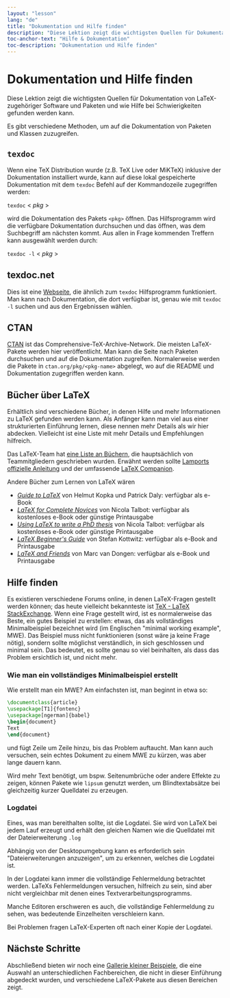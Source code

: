 ```yaml
---
layout: "lesson"
lang: "de"
title: "Dokumentation und Hilfe finden"
description: "Diese Lektion zeigt die wichtigsten Quellen für Dokumentation von LaTeX-zugehöriger Software und Paketen und wie Hilfe bei Schwierigkeiten gefunden werden kann."
toc-anchor-text: "Hilfe & Dokumentation"
toc-description: "Dokumentation und Hilfe finden"
---
```


# Dokumentation und Hilfe finden

<span
    class="summary">Diese Lektion zeigt die wichtigsten Quellen für Dokumentation von LaTeX-zugehöriger Software und Paketen und wie Hilfe bei Schwierigkeiten gefunden werden kann.</span>

Es gibt verschiedene Methoden, um auf die Dokumentation von Paketen und Klassen
zuzugreifen.

## `texdoc`

Wenn eine TeX Distribution wurde (z.B. TeX Live oder MiKTeX) inklusive der
Dokumentation installiert wurde, kann auf diese lokal gespeicherte Dokumentation
mit dem `texdoc` Befehl auf der Kommandozeile zugegriffen werden:

`texdoc` < _pkg_ >

wird die Dokumentation des Pakets `<pkg>` öffnen. Das Hilfsprogramm wird die
verfügbare Dokumentation durchsuchen und das öffnen, was dem Suchbegriff am
nächsten kommt. Aus allen in Frage kommenden Treffern kann ausgewählt werden
durch:

`texdoc -l` < _pkg_ >

## texdoc.net

Dies ist eine [Webseite](https://texdoc.net/), die ähnlich zum `texdoc`
Hilfsprogramm funktioniert. Man kann nach Dokumentation, die dort verfügbar ist,
genau wie mit `texdoc -l` suchen und aus den Ergebnissen wählen.

## CTAN

[CTAN](https://www.ctan.org) ist das Comprehensive-TeX-Archive-Network. Die
meisten LaTeX-Pakete werden hier veröffentlicht. Man kann die Seite nach Paketen
durchsuchen und auf die Dokumentation zugreifen. Normalerweise werden die Pakete
in `ctan.org/pkg/<pkg-name>` abgelegt, wo auf die README und Dokumentation
zugegriffen werden kann.

## Bücher über LaTeX

Erhältlich sind verschiedene Bücher, in denen Hilfe und mehr Informationen zu
LaTeX gefunden werden kann. Als Anfänger kann man viel aus einer strukturierten
Einführung lernen, diese nennen mehr Details als wir hier abdecken. Vielleicht
ist eine Liste mit mehr Details und Empfehlungen hilfreich.

Das LaTeX-Team hat [eine Liste an
Büchern](https://www.latex-project.org/help/books/), die hauptsächlich von
Teammitgliedern geschrieben wurden. Erwähnt werden sollte [Lamports offizielle
Anleitung](https://www.informit.com/store/latex-a-document-preparation-system-9780201529838)
und der umfassende
[LaTeX Companion](https://www.informit.com/store/latex-companion-9780201362992).

Andere Bücher zum Lernen von LaTeX wären

- [_Guide to
  LaTeX_](https://www.informit.com/store/guide-to-latex-9780132651714) von Helmut
  Kopka und Patrick Daly: verfügbar als e-Book
- [_LaTeX for Complete Novices_](https://www.dickimaw-books.com/latex/novices/)
  von Nicola Talbot: verfügbar als kostenloses e-Book oder günstige Printausgabe
- [_Using LaTeX to write a PhD
  thesis_](https://www.dickimaw-books.com/latex/thesis/) von
  Nicola Talbot: verfügbar als kostenloses e-Book oder günstige Printausgabe
- [_LaTeX Beginner's Guide_](https://www.packtpub.com/gb/hardware-and-creative/latex-beginners-guide)
  von Stefan Kottwitz: verfügbar als e-Book and Printausgabe
- [_LaTeX and Friends_](https://www.springer.com/gp/book/9783642238154) von
  Marc van Dongen: verfügbar als e-Book und Printausgabe

## Hilfe finden

Es existieren verschiedene Forums online, in denen LaTeX-Fragen gestellt werden
können; das heute vielleicht bekannteste ist [TeX - LaTeX
StackExchange](https://tex.stackexchange.com). Wenn eine Frage gestellt wird,
ist es normalerweise das Beste, ein gutes Beispiel zu erstellen: etwas, das als
vollständiges Minimalbeispiel bezeichnet wird (im Englischen "minimal working
example", MWE). Das Beispiel muss nicht funktionieren (sonst wäre ja keine Frage
nötig), sondern sollte möglichst verständlich, in sich geschlossen und minimal
sein. Das bedeutet, es sollte genau so viel beinhalten, als dass das Problem
ersichtlich ist, und nicht mehr.

### Wie man ein vollständiges Minimalbeispiel erstellt

Wie erstellt man ein MWE? Am einfachsten ist, man beginnt in etwa so:

```latex
\documentclass{article}
\usepackage[T1]{fontenc}
\usepackage[ngerman]{babel}
\begin{document}
Text
\end{document}
```

und fügt Zeile um Zeile hinzu, bis das Problem auftaucht. Man kann auch
versuchen, sein echtes Dokument zu einem MWE zu kürzen, was aber lange dauern
kann.

<p
    class="hint">Wird mehr Text benötigt, um bspw. Seitenumbrüche oder andere Effekte zu zeigen, können Pakete wie <code>lipsum</code> genutzt werden, um Blindtextabsätze bei gleichzeitig kurzer Quelldatei zu erzeugen.</p>

### Logdatei

Eines, was man bereithalten sollte, ist die Logdatei. Sie wird von LaTeX bei
jedem Lauf erzeugt und erhält den gleichen Namen wie die Quelldatei mit der
Dateierweiterung `.log`

<p
    class="hint">Abhängig von der Desktopumgebung kann es erforderlich sein "Dateierweiterungen anzuzeigen", um zu erkennen, welches die Logdatei ist.</p>

In der Logdatei kann immer die vollständige Fehlermeldung betrachtet werden.
LaTeXs Fehlermeldungen versuchen, hilfreich zu sein, sind aber nicht
vergleichbar mit denen eines Textverarbeitungsprogramms.

<p
    class="hint">Manche Editoren erschweren es auch, die vollständige Fehlermeldung zu sehen, was bedeutende Einzelheiten verschleiern kann.</p>

Bei Problemen fragen LaTeX-Experten oft nach einer Kopie der Logdatei.

## Nächste Schritte

Abschließend bieten wir noch eine [Gallerie kleiner Beispiele](./extra-01), die
eine Auswahl an unterschiedlichen Fachbereichen, die nicht in dieser Einführung
abgedeckt wurden, und verschiedene LaTeX-Pakete aus diesen Bereichen zeigt.
